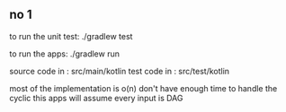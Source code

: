 ## no 1
to run the unit test:
./gradlew test

to run the apps:
./gradlew run

source code in : src/main/kotlin
test code in : src/test/kotlin

most of the implementation is o(n)
don't have enough time to handle the cyclic
this apps will assume every input is DAG
